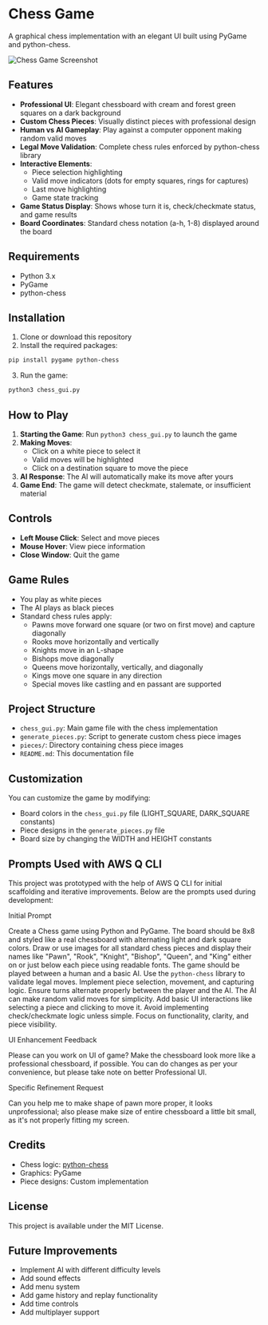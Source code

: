 # Chess Game

A graphical chess implementation with an elegant UI built using PyGame and python-chess.

![Chess Game Screenshot](https://example.com/chess_screenshot.png)

## Features

- **Professional UI**: Elegant chessboard with cream and forest green squares on a dark background
- **Custom Chess Pieces**: Visually distinct pieces with professional design
- **Human vs AI Gameplay**: Play against a computer opponent making random valid moves
- **Legal Move Validation**: Complete chess rules enforced by python-chess library
- **Interactive Elements**:
  - Piece selection highlighting
  - Valid move indicators (dots for empty squares, rings for captures)
  - Last move highlighting
  - Game state tracking
- **Game Status Display**: Shows whose turn it is, check/checkmate status, and game results
- **Board Coordinates**: Standard chess notation (a-h, 1-8) displayed around the board

## Requirements

- Python 3.x
- PyGame
- python-chess

## Installation

1. Clone or download this repository
2. Install the required packages:

```bash
pip install pygame python-chess
```

3. Run the game:

```bash
python3 chess_gui.py
```

## How to Play

1. **Starting the Game**: Run `python3 chess_gui.py` to launch the game
2. **Making Moves**:
   - Click on a white piece to select it
   - Valid moves will be highlighted
   - Click on a destination square to move the piece
3. **AI Response**: The AI will automatically make its move after yours
4. **Game End**: The game will detect checkmate, stalemate, or insufficient material

## Controls

- **Left Mouse Click**: Select and move pieces
- **Mouse Hover**: View piece information
- **Close Window**: Quit the game

## Game Rules

- You play as white pieces
- The AI plays as black pieces
- Standard chess rules apply:
  - Pawns move forward one square (or two on first move) and capture diagonally
  - Rooks move horizontally and vertically
  - Knights move in an L-shape
  - Bishops move diagonally
  - Queens move horizontally, vertically, and diagonally
  - Kings move one square in any direction
  - Special moves like castling and en passant are supported

## Project Structure

- `chess_gui.py`: Main game file with the chess implementation
- `generate_pieces.py`: Script to generate custom chess piece images
- `pieces/`: Directory containing chess piece images
- `README.md`: This documentation file

## Customization

You can customize the game by modifying:

- Board colors in the `chess_gui.py` file (LIGHT_SQUARE, DARK_SQUARE constants)
- Piece designs in the `generate_pieces.py` file
- Board size by changing the WIDTH and HEIGHT constants

## Prompts Used with AWS Q CLI
This project was prototyped with the help of AWS Q CLI for initial scaffolding and iterative improvements. Below are the prompts used during development:

Initial Prompt

Create a Chess game using Python and PyGame. The board should be 8x8 and styled like a real chessboard with alternating light and dark square colors. Draw or use images for all standard chess pieces and display their names like "Pawn", "Rook", "Knight", "Bishop", "Queen", and "King" either on or just below each piece using readable fonts. The game should be played between a human and a basic AI. Use the `python-chess` library to validate legal moves. Implement piece selection, movement, and capturing logic. Ensure turns alternate properly between the player and the AI. The AI can make random valid moves for simplicity. Add basic UI interactions like selecting a piece and clicking to move it. Avoid implementing check/checkmate logic unless simple. Focus on functionality, clarity, and piece visibility.

UI Enhancement Feedback

Please can you work on UI of game? Make the chessboard look more like a professional chessboard, if possible. You can do changes as per your convenience, but please take note on better Professional UI.

Specific Refinement Request

Can you help me to make shape of pawn more proper, it looks unprofessional; also please make size of entire chessboard a little bit small, as it's not properly fitting my screen.

## Credits

- Chess logic: [python-chess](https://python-chess.readthedocs.io/)
- Graphics: PyGame
- Piece designs: Custom implementation

## License

This project is available under the MIT License.

## Future Improvements

- Implement AI with different difficulty levels
- Add sound effects
- Add menu system
- Add game history and replay functionality
- Add time controls
- Add multiplayer support
